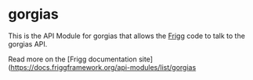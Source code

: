 # gorgias
    
This is the API Module for gorgias that allows the [Frigg](https://friggframework.org) code to talk to the gorgias API.

Read more on the [Frigg documentation site](https://docs.friggframework.org/api-modules/list/gorgias